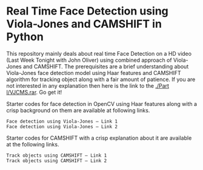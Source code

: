 # Real Time Face Detection using Viola-Jones and CAMSHIFT in Python

This repository mainly deals about real time Face Detection on a HD video (Last Week Tonight with John Oliver) using combined approach of Viola-Jones and CAMSHIFT. The prerequisites are a brief understanding about Viola-Jones face detection model using Haar features and CAMSHIFT algorithm for tracking object along with a fair amount of patience. If you are not interested in any explanation then here is the link to the [./Part I/VJCMS.rar](code). Go get it!

Starter codes for face detection in OpenCV using Haar features along with a crisp background on them are available at following links.

    Face detection using Viola-Jones – Link 1
    Face detection using Viola-Jones – Link 2

Starter codes for CAMSHIFT with a crisp explanation about it are available at the following links.

    Track objects using CAMSHIFT – Link 1
    Track objects using CAMSHIFT – Link 2

